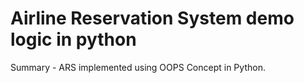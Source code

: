 # Airline Reservation System demo logic in python

Summary - ARS implemented using OOPS Concept in Python.
